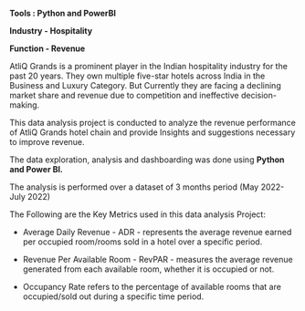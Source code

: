 **Tools : Python and PowerBI**

**Industry - Hospitality**        

**Function - Revenue**


AtliQ Grands is a prominent player in the Indian hospitality industry for the past 20 years. They own multiple five-star hotels across India in the Business and Luxury Category.
But Currently they are facing a declining market share and revenue due to competition and ineffective decision-making.
 


This data analysis project is conducted to analyze the revenue performance of AtliQ Grands hotel chain and provide Insights and suggestions necessary to improve revenue.

 

The data exploration, analysis and dashboarding was done using **Python and Power BI.**



The analysis is performed over a dataset of 3 months period (May 2022- July 2022)



The Following are the Key Metrics used in this data analysis Project:


* Average Daily Revenue - ADR - represents the average revenue earned per occupied room/rooms sold in a hotel over a
specific period.


* Revenue Per Available Room - RevPAR - measures the average revenue generated from each available room, whether it
is occupied or not.


* Occupancy Rate refers to the percentage of available rooms that are occupied/sold out during a specific time period.

